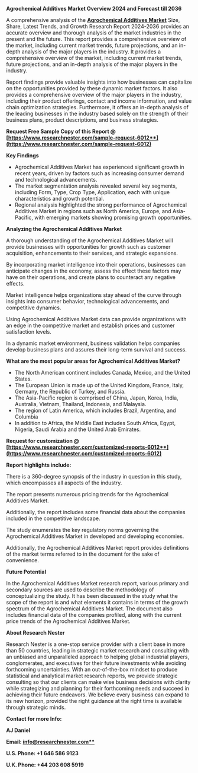 ﻿**Agrochemical Additives Market Overview 2024 and Forecast till 2036**

A comprehensive analysis of the [**Agrochemical Additives Market**](https://www.researchnester.com/reports/agrochemical-additives-market/6012) Size, Share, Latest Trends, and Growth Research Report 2024-2036 provides an accurate overview and thorough analysis of the market industries in the present and the future. This report provides a comprehensive overview of the market, including current market trends, future projections, and an in-depth analysis of the major players in the industry. It provides a comprehensive overview of the market, including current market trends, future projections, and an in-depth analysis of the major players in the industry.

Report findings provide valuable insights into how businesses can capitalize on the opportunities provided by these dynamic market factors. It also provides a comprehensive overview of the major players in the industry, including their product offerings, contact and income information, and value chain optimization strategies. Furthermore, it offers an in-depth analysis of the leading businesses in the industry based solely on the strength of their business plans, product descriptions, and business strategies. 

**Request Free Sample Copy of this Report @ [https://www.researchnester.com/sample-request-6012**](https://www.researchnester.com/sample-request-6012)**

**Key Findings**

- Agrochemical Additives Market has experienced significant growth in recent years, driven by factors such as increasing consumer demand and technological advancements.
- The market segmentation analysis revealed several key segments, including Form, Type, Crop Type, Application, each with unique characteristics and growth potential.
- Regional analysis highlighted the strong performance of Agrochemical Additives Market in regions such as North America, Europe, and Asia-Pacific, with emerging markets showing promising growth opportunities.

**Analyzing the Agrochemical Additives Market**

A thorough understanding of the Agrochemical Additives Market will provide businesses with opportunities for growth such as customer acquisition, enhancements to their services, and strategic expansions.

By incorporating market intelligence into their operations, businesses can anticipate changes in the economy, assess the effect these factors may have on their operations, and create plans to counteract any negative effects.

Market intelligence helps organizations stay ahead of the curve through insights into consumer behavior, technological advancements, and competitive dynamics.

Using Agrochemical Additives Market data can provide organizations with an edge in the competitive market and establish prices and customer satisfaction levels.

In a dynamic market environment, business validation helps companies develop business plans and assures their long-term survival and success.

**What are the most popular areas for Agrochemical Additives Market?**

- The North American continent includes Canada, Mexico, and the United States.
- The European Union is made up of the United Kingdom, France, Italy, Germany, the Republic of Turkey, and Russia.
- The Asia-Pacific region is comprised of China, Japan, Korea, India, Australia, Vietnam, Thailand, Indonesia, and Malaysia.
- The region of Latin America, which includes Brazil, Argentina, and Columbia
- In addition to Africa, the Middle East includes South Africa, Egypt, Nigeria, Saudi Arabia and the United Arab Emirates.

**Request for customization @ [https://www.researchnester.com/customized-reports-6012**](https://www.researchnester.com/customized-reports-6012)**

**Report highlights include:**

There is a 360-degree synopsis of the industry in question in this study, which encompasses all aspects of the industry.

The report presents numerous pricing trends for the Agrochemical Additives Market.

Additionally, the report includes some financial data about the companies included in the competitive landscape.

The study enumerates the key regulatory norms governing the Agrochemical Additives Market in developed and developing economies.

Additionally, the Agrochemical Additives Market report provides definitions of the market terms referred to in the document for the sake of convenience. 

**Future Potential**

In the Agrochemical Additives Market research report, various primary and secondary sources are used to describe the methodology of conceptualizing the study. It has been discussed in the study what the scope of the report is and what elements it contains in terms of the growth spectrum of the Agrochemical Additives Market. The document also includes financial data of the companies profiled, along with the current price trends of the Agrochemical Additives Market. 

**About Research Nester**

Research Nester is a one-stop service provider with a client base in more than 50 countries, leading in strategic market research and consulting with an unbiased and unparalleled approach to helping global industrial players, conglomerates, and executives for their future investments while avoiding forthcoming uncertainties. With an out-of-the-box mindset to produce statistical and analytical market research reports, we provide strategic consulting so that our clients can make wise business decisions with clarity while strategizing and planning for their forthcoming needs and succeed in achieving their future endeavors. We believe every business can expand to its new horizon, provided the right guidance at the right time is available through strategic minds.

**Contact for more Info:**

**AJ Daniel**

**Email: [info@researchnester.com**](mailto:info@researchnester.com)**

**U.S. Phone: +1 646 586 9123** 

**U.K. Phone: +44 203 608 5919**
